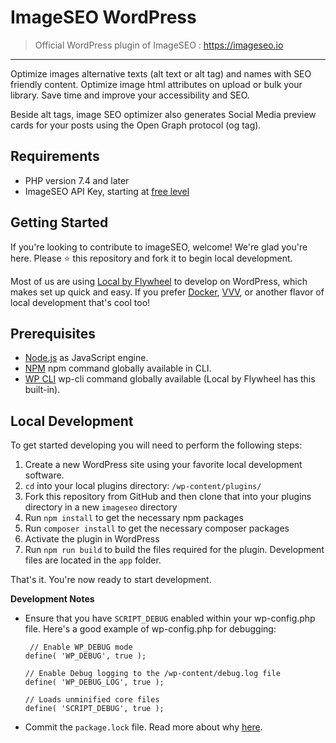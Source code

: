 # ImageSEO WordPress

> Official WordPress plugin of ImageSEO : https://imageseo.io

---

Optimize images alternative texts (alt text or alt tag) and names with SEO friendly content. Optimize image html attributes on upload or bulk your library. Save time and improve your accessibility and SEO.

Beside alt tags, image SEO optimizer also generates Social Media preview cards for your posts using the Open Graph protocol (og tag).

## Requirements

-   PHP version 7.4 and later
-   ImageSEO API Key, starting at [free level](https://imageseo.io/register)

## Getting Started

If you're looking to contribute to imageSEO, welcome! We're glad you're here. Please ⭐️ this repository and fork it to begin local development.

Most of us are using [Local by Flywheel](https://localbyflywheel.com/) to develop on WordPress, which makes set up quick and easy. If you prefer [Docker](https://www.docker.com/), [VVV](https://github.com/Varying-Vagrant-Vagrants/VVV), or another flavor of local development that's cool too!

## Prerequisites

-   [Node.js](https://nodejs.org/en/) as JavaScript engine.
-   [NPM](https://docs.npmjs.com/) npm command globally available in CLI.
-   [WP CLI](https://wp-cli.org) wp-cli command globally available (Local by Flywheel has this built-in).

## Local Development

To get started developing you will need to perform the following steps:

1. Create a new WordPress site using your favorite local development software.
2. `cd` into your local plugins directory: `/wp-content/plugins/`
3. Fork this repository from GitHub and then clone that into your plugins directory in a new `imageseo` directory
4. Run `npm install` to get the necessary npm packages
5. Run `composer install` to get the necessary composer packages
6. Activate the plugin in WordPress
7. Run `npm run build` to build the files required for the plugin. Development files are located in the `app` folder.

That's it. You're now ready to start development.

**Development Notes**

-   Ensure that you have `SCRIPT_DEBUG` enabled within your wp-config.php file. Here's a good example of wp-config.php for debugging:

    ```
     // Enable WP_DEBUG mode
    define( 'WP_DEBUG', true );

    // Enable Debug logging to the /wp-content/debug.log file
    define( 'WP_DEBUG_LOG', true );

    // Loads unminified core files
    define( 'SCRIPT_DEBUG', true );
    ```

-   Commit the `package.lock` file. Read more about why [here](https://docs.npmjs.com/files/package-lock.json).
